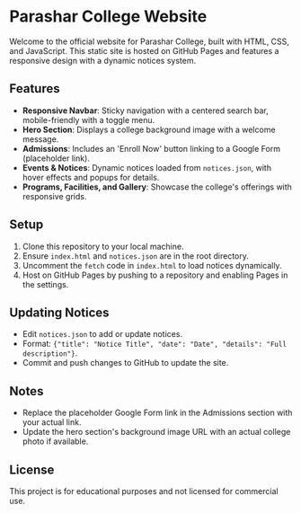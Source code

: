 # Parashar College Website

Welcome to the official website for Parashar College, built with HTML, CSS, and JavaScript. This static site is hosted on GitHub Pages and features a responsive design with a dynamic notices system.

## Features
- **Responsive Navbar**: Sticky navigation with a centered search bar, mobile-friendly with a toggle menu.
- **Hero Section**: Displays a college background image with a welcome message.
- **Admissions**: Includes an 'Enroll Now' button linking to a Google Form (placeholder link).
- **Events & Notices**: Dynamic notices loaded from `notices.json`, with hover effects and popups for details.
- **Programs, Facilities, and Gallery**: Showcase the college's offerings with responsive grids.

## Setup
1. Clone this repository to your local machine.
2. Ensure `index.html` and `notices.json` are in the root directory.
3. Uncomment the `fetch` code in `index.html` to load notices dynamically.
4. Host on GitHub Pages by pushing to a repository and enabling Pages in the settings.

## Updating Notices
- Edit `notices.json` to add or update notices.
- Format: `{"title": "Notice Title", "date": "Date", "details": "Full description"}`.
- Commit and push changes to GitHub to update the site.

## Notes
- Replace the placeholder Google Form link in the Admissions section with your actual link.
- Update the hero section's background image URL with an actual college photo if available.

## License
This project is for educational purposes and not licensed for commercial use.